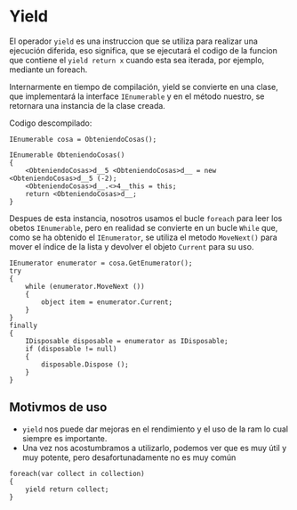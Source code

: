 # Yield
El operador `yield` es una instruccion que se utiliza para realizar una ejecución diferida, eso significa, que se ejecutará el codigo de la funcion que contiene el `yield return x` cuando esta sea iterada, por ejemplo, mediante un foreach.

Internarmente en tiempo de compilación, yield se convierte en una clase, que implementará la interface `IEnumerable` y en el método nuestro, se retornara una instancia de la clase creada.

Codigo descompilado:
```Csharp
IEnumerable cosa = ObteniendoCosas();

IEnumerable ObteniendoCosas()
{
    <ObteniendoCosas>d__5 <ObteniendoCosas>d__ = new <ObteniendoCosas>d__5 (-2);
    <ObteniendoCosas>d__.<>4__this = this;
    return <ObteniendoCosas>d__;
}
```

Despues de esta instancia, nosotros usamos el bucle `foreach` para leer los obetos `IEnumerable`, pero en realidad se convierte en un bucle `While` que, como se ha obtenido el `IEnumerator`, se utiliza el metodo `MoveNext()` para mover el índice de la lista y devolver el objeto `Current` para su uso.

```Csharp
IEnumerator enumerator = cosa.GetEnumerator();
try
{
    while (enumerator.MoveNext ())
    {
        object item = enumerator.Current;
    }
}
finally
{
    IDisposable disposable = enumerator as IDisposable;
    if (disposable != null)
    {
        disposable.Dispose ();
    }
}
```

## Motivmos de uso
- `yield` nos puede dar mejoras en el rendimiento y el uso de la ram lo cual siempre es importante.
- Una vez nos acostumbramos a utilizarlo, podemos ver que es muy útil y muy potente, pero desafortunadamente no es muy común

```Csharp
foreach(var collect in collection)
{
    yield return collect;
}
```
